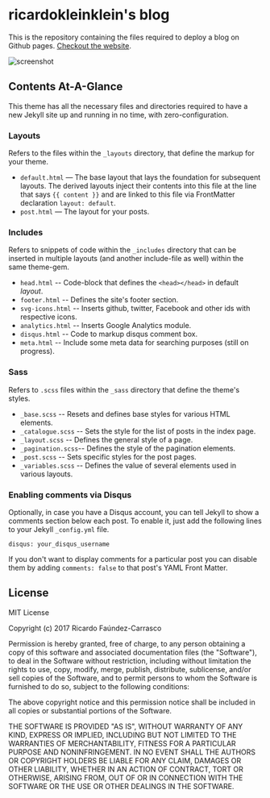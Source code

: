 # ricardokleinklein's blog 

This is the repository containing the files required to deploy a blog on Github pages. [Checkout the website](https://ricardokleinklein.github.io).

![screenshot](/images/screenshot.png)

## Contents At-A-Glance

This theme has all the necessary files and directories required to have a new Jekyll site up and running in no time, with zero-configuration.

### Layouts

Refers to the files within the `_layouts` directory, that define the markup for your theme.

* `default.html` — The base layout that lays the foundation for subsequent layouts. The derived layouts inject their contents into this file at the line that says `{{ content }}` and are linked to this file via FrontMatter declaration `layout: default`.
* `post.html` — The layout for your posts.

### Includes

Refers to snippets of code within the `_includes` directory that can be inserted in multiple layouts (and another include-file as well) within the same theme-gem.

* `head.html` -- Code-block that defines the `<head></head>` in default *layout*.
* `footer.html` -- Defines the site's footer section.
* `svg-icons.html` --  Inserts github, twitter, Facebook and other ids with respective icons.
* `analytics.html` -- Inserts Google Analytics module.
* `disqus.html` -- Code to markup disqus comment box.
* `meta.html` -- Include some meta data for searching purposes (still on progress).

### Sass

Refers to `.scss` files within the `_sass` directory that define the theme's styles.

* `_base.scss` -- Resets and defines base styles for various HTML elements.
* `_catalogue.scss` -- Sets the style for the list of posts in the index page.
* `_layout.scss` -- Defines the general style of a page.
* `_pagination.scss`-- Defines the style of the pagination elements.
* `_post.scss` -- Sets specific styles for the post pages.
* `_variables.scss` -- Defines the value of several elements used in various layouts.


### Enabling comments via Disqus

Optionally, in case you have a Disqus account, you can tell Jekyll to show a comments section below each post. To enable it, just add the following lines to your Jekyll `_config.yml` file.

`disqus: your_disqus_username`

If you don't want to display comments for a particular post you can disable them by adding `comments: false` to that post's YAML Front Matter.

## License

MIT License

Copyright (c) 2017 Ricardo Faúndez-Carrasco

Permission is hereby granted, free of charge, to any person obtaining a copy 
of this software and associated documentation files (the "Software"), to deal 
in the Software without restriction, including without limitation the rights 
to use, copy, modify, merge, publish, distribute, sublicense, and/or sell
copies of the Software, and to permit persons to whom the Software is 
furnished to do so, subject to the following conditions:

The above copyright notice and this permission notice shall be included in all 
copies or substantial portions of the Software.

THE SOFTWARE IS PROVIDED "AS IS", WITHOUT WARRANTY OF ANY KIND, EXPRESS OR 
IMPLIED, INCLUDING BUT NOT LIMITED TO THE WARRANTIES OF MERCHANTABILITY,
FITNESS FOR A PARTICULAR PURPOSE AND NONINFRINGEMENT. IN NO EVENT SHALL THE 
AUTHORS OR COPYRIGHT HOLDERS BE LIABLE FOR ANY CLAIM, DAMAGES OR OTHER
LIABILITY, WHETHER IN AN ACTION OF CONTRACT, TORT OR OTHERWISE, ARISING FROM,
OUT OF OR IN CONNECTION WITH THE SOFTWARE OR THE USE OR OTHER DEALINGS IN THE 
SOFTWARE.